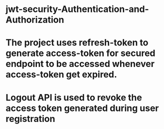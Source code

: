 # jwt-security-Authentication-and-Authorization
# The project uses refresh-token to generate access-token for secured endpoint to be accessed whenever access-token get expired.
# Logout API is used to revoke the access token generated during user registration

